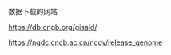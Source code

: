 

数据下载的网站

https://db.cngb.org/gisaid/

https://ngdc.cncb.ac.cn/ncov/release_genome










































































